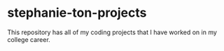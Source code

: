 # stephanie-ton-projects

This repository has all of my coding projects that I have worked on in my college career.

